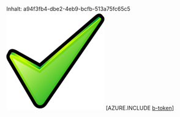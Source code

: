 Inhalt: a94f3fb4-dbe2-4eb9-bcfb-513a75fc65c5![Bild](152e7523-5bc2-4471-a639-8f5f36f93cc2.png)
[AZURE.INCLUDE [b-token](58f46ff0-6677-4ee4-bdf0-f95cc0fa968e.md)]
